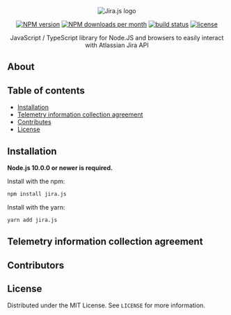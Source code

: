 <link rel="preconnect" href="https://fonts.gstatic.com">
<link href="https://fonts.googleapis.com/css2?family=Montserrat:wght@700&display=swap" rel="stylesheet">

<div align="center">
  <img alt="Jira.js logo" src="https://svgshare.com/i/T45.svg"/>

  <a href="https://www.npmjs.com/package/jira.js"><img alt="NPM version" src="https://img.shields.io/npm/v/jira.js.svg?maxAge=3600&style=flat-square" /></a>
  <a href="https://www.npmjs.com/package/jira.js"><img alt="NPM downloads per month" src="https://img.shields.io/npm/dm/jira.js.svg?maxAge=3600&style=flat-square" /></a>
  <a href="https://github.com/MrRefactoring/jira.js"><img alt="build status" src="https://img.shields.io/github/workflow/status/mrrefactoring/jira.js/CI?style=flat-square"></a>
  <a href="https://github.com/mrrefactoring/jira.js/blob/develop/LICENSE"><img alt="license" src="https://img.shields.io/github/license/mrrefactoring/jira.js?color=green&style=flat-square"/></a>

  <span>JavaScript / TypeScript library for Node.JS and browsers to easily interact with Atlassian Jira API</span>
</div>

## About

## Table of contents

- [Installation](#installation)
- [Telemetry information collection agreement](#telemetry-information-collection-agreement)
- [Contributes](#contributors)
- [License](#license)

## Installation

**Node.js 10.0.0 or newer is required.**

Install with the npm:

```bash
npm install jira.js
```

Install with the yarn:

```bash
yarn add jira.js
```

## Telemetry information collection agreement

## Contributors

## License

Distributed under the MIT License. See `LICENSE` for more information.
